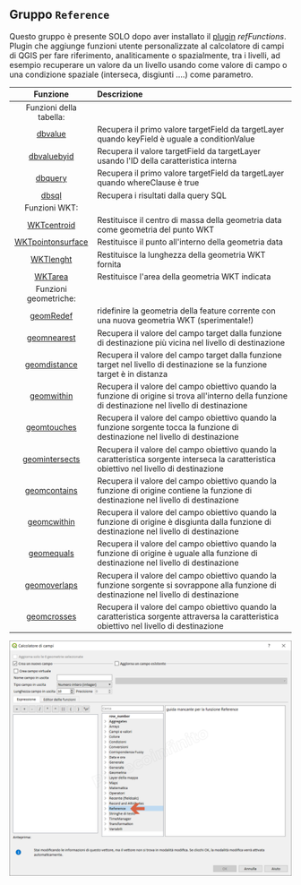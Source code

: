 ## Gruppo `Reference`

Questo gruppo è presente SOLO dopo aver installato il [plugin](https://geogear.wordpress.com/2014/11/13/reffunctions-v1-0/) _refFunctions_. Plugin che aggiunge funzioni utente personalizzate al calcolatore di campi di QGIS per fare riferimento, analiticamente o spazialmente, tra i livelli, ad esempio recuperare un valore da un livello usando come valore di campo o una condizione spaziale (interseca, disgiunti ....) come parametro.

 Funzione  | Descrizione
:----------:|:-----------
Funzioni della tabella:|
[dbvalue](dbvalue.md) | Recupera il primo valore targetField da targetLayer quando keyField è uguale a conditionValue
[dbvaluebyid](dbvaluebyid.md) | Recupera il valore targetField da targetLayer usando l'ID della caratteristica interna
[dbquery](dbquery.md) | Recupera il primo valore targetField da targetLayer quando whereClause è true
[dbsql](dbsql.md) | Recupera i risultati dalla query SQL
Funzioni WKT:|
[WKTcentroid](WKTcentroid.md)| Restituisce il centro di massa della geometria data come geometria del punto WKT
[WKTpointonsurface](WKTpointonsurface.md) | Restituisce il punto all'interno della geometria data
[WKTlenght](WKTlenght.md) | Restituisce la lunghezza della geometria WKT fornita
[WKTarea](WKTarea.md) | Restituisce l'area della geometria WKT indicata
Funzioni geometriche:|
[geomRedef](geomRedef.md) | ridefinire la geometria della feature corrente con una nuova geometria WKT (sperimentale!)
[geomnearest](geomnearest.md) | Recupera il valore del campo target dalla funzione di destinazione più vicina nel livello di destinazione
[geomdistance](geomdistance.md) | Recupera il valore del campo target dalla funzione target nel livello di destinazione se la funzione target è in distanza
[geomwithin](geomwithin.md) | Recupera il valore del campo obiettivo quando la funzione di origine si trova all'interno della funzione di destinazione nel livello di destinazione
[geomtouches](geomtouches.md) | Recupera il valore del campo obiettivo quando la funzione sorgente tocca la funzione di destinazione nel livello di destinazione
[geomintersects](geomintersects.md) | Recupera il valore del campo obiettivo quando la caratteristica sorgente interseca la caratteristica obiettivo nel livello di destinazione
[geomcontains](geomcontains.md) | Recupera il valore del campo obiettivo quando la funzione di origine contiene la funzione di destinazione nel livello di destinazione
[geomcwithin](geomcwithin.md) | Recupera il valore del campo obiettivo quando la funzione di origine è disgiunta dalla funzione di destinazione nel livello di destinazione
[geomequals](geomequals.md) | Recupera il valore del campo obiettivo quando la funzione di origine è uguale alla funzione di destinazione nel livello di destinazione
[geomoverlaps](geomoverlaps.md) | Recupera il valore del campo obiettivo quando la funzione sorgente si sovrappone alla funzione di destinazione nel livello di destinazione
[geomcrosses](geomcrosses.md) | Recupera il valore del campo obiettivo quando la caratteristica sorgente attraversa la caratteristica obiettivo nel livello di destinazione

![](/img/reference/gruppo_reference1.png)